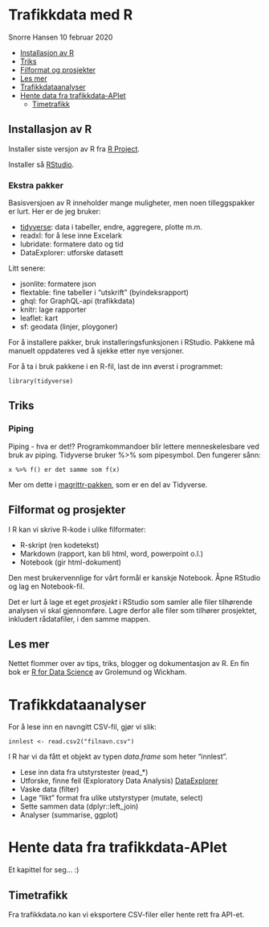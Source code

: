Trafikkdata med R
================
Snorre Hansen
10 februar 2020

  - [Installasjon av R](#installasjon-av-r)
  - [Triks](#triks)
  - [Filformat og prosjekter](#filformat-og-prosjekter)
  - [Les mer](#les-mer)
  - [Trafikkdataanalyser](#trafikkdataanalyser)
  - [Hente data fra
    trafikkdata-APIet](#hente-data-fra-trafikkdata-apiet)
      - [Timetrafikk](#timetrafikk)

## Installasjon av R

Installer siste versjon av R fra [R
Project](https://www.r-project.org/).

Installer så [RStudio](https://www.rstudio.com/).

### Ekstra pakker

Basisversjoen av R inneholder mange muligheter, men noen tilleggspakker
er lurt. Her er de jeg bruker:

  - [tidyverse](https://www.tidyverse.org/): data i tabeller, endre,
    aggregere, plotte m.m.
  - readxl: for å lese inne Excelark
  - lubridate: formatere dato og tid
  - DataExplorer: utforske datasett

Litt senere:

  - jsonlite: formatere json
  - flextable: fine tabeller i “utskrift” (byindeksrapport)
  - ghql: for GraphQL-api (trafikkdata)
  - knitr: lage rapporter
  - leaflet: kart
  - sf: geodata (linjer, ploygoner)

For å installere pakker, bruk installeringsfunksjonen i RStudio. Pakkene
må manuelt oppdateres ved å sjekke etter nye versjoner.

For å ta i bruk pakkene i en R-fil, last de inn øverst i programmet:

    library(tidyverse)

## Triks

### Piping

Piping - hva er det\!? Programkommandoer blir lettere menneskelesbare
ved bruk av piping. Tidyverse bruker %\>% som pipesymbol. Den fungerer
sånn:

    x %>% f() er det samme som f(x)

Mer om dette i [magrittr-pakken](https://magrittr.tidyverse.org/), som
er en del av Tidyverse.

## Filformat og prosjekter

I R kan vi skrive R-kode i ulike filformater:

  - R-skript (ren kodetekst)
  - Markdown (rapport, kan bli html, word, powerpoint o.l.)
  - Notebook (gir html-dokument)

Den mest brukervennlige for vårt formål er kanskje Notebook. Åpne
RStudio og lag en Notebook-fil.

Det er lurt å lage et eget *prosjekt* i RStudio som samler alle filer
tilhørende analysen vi skal gjennomføre. Lagre derfor alle filer som
tilhører prosjektet, inkludert rådatafiler, i den samme mappen.

## Les mer

Nettet flommer over av tips, triks, blogger og dokumentasjon av R. En
fin bok er [R for Data Science](https://r4ds.had.co.nz/) av Grolemund og
Wickham.

# Trafikkdataanalyser

For å lese inn en navngitt CSV-fil, gjør vi slik:

    innlest <- read.csv2("filnavn.csv")

I R har vi da fått et objekt av typen *data.frame* som heter “innlest”.

  - Lese inn data fra utstyrstester (read\_\*)
  - Utforske, finne feil (Exploratory Data Analysis)
    [DataExplorer](https://cran.r-project.org/web/packages/DataExplorer/vignettes/dataexplorer-intro.html)
  - Vaske data (filter)
  - Lage “likt” format fra ulike utstyrstyper (mutate, select)
  - Sette sammen data (dplyr::left\_join)
  - Analyser (summarise, ggplot)

# Hente data fra trafikkdata-APIet

Et kapittel for seg… :)

## Timetrafikk

Fra trafikkdata.no kan vi eksportere CSV-filer eller hente rett fra
API-et.
